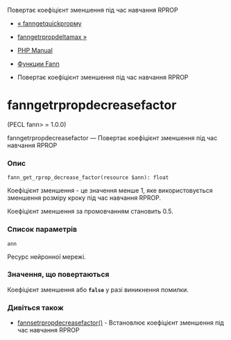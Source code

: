 Повертає коефіцієнт зменшення під час навчання RPROP

-   [« fanngetquickpropму](function.fann-get-quickprop-mu.html)
    
-   [fanngetrpropdeltamax »](function.fann-get-rprop-delta-max.html)
    
-   [PHP Manual](index.md)
    
-   [Функции Fann](ref.fann.md)
    
-   Повертає коефіцієнт зменшення під час навчання RPROP
    

# fanngetrpropdecreasefactor

(PECL fann> = 1.0.0)

fanngetrpropdecreasefactor — Повертає коефіцієнт зменшення під час навчання RPROP

### Опис

```methodsynopsis
fann_get_rprop_decrease_factor(resource $ann): float
```

Коефіцієнт зменшення - це значення менше 1, яке використовується зменшення розміру кроку під час навчання RPROP.

Коефіцієнт зменшення за промовчанням становить 0.5.

### Список параметрів

`ann`

Ресурс нейронної мережі.

### Значення, що повертаються

Коефіцієнт зменшення або **`false`** у разі виникнення помилки.

### Дивіться також

-   [fannsetrpropdecreasefactor()](function.fann-set-rprop-decrease-factor.html) - Встановлює коефіцієнт зменшення під час навчання RPROP